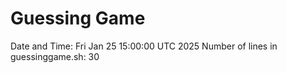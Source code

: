 # Guessing Game
Date and Time: Fri Jan 25 15:00:00 UTC 2025
Number of lines in guessinggame.sh: 30

